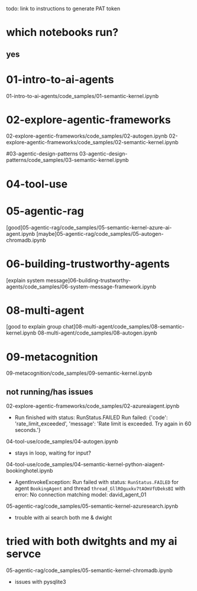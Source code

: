 todo: link to instructions to generate PAT token


# which notebooks run?

## yes

# 01-intro-to-ai-agents

01-intro-to-ai-agents/code_samples/01-semantic-kernel.ipynb

# 02-explore-agentic-frameworks
02-explore-agentic-frameworks/code_samples/02-autogen.ipynb
02-explore-agentic-frameworks/code_samples/02-semantic-kernel.ipynb

#03-agentic-design-patterns
03-agentic-design-patterns/code_samples/03-semantic-kernel.ipynb

# 04-tool-use

# 05-agentic-rag
[good]05-agentic-rag/code_samples/05-semantic-kernel-azure-ai-agent.ipynb
[maybe]05-agentic-rag/code_samples/05-autogen-chromadb.ipynb


# 06-building-trustworthy-agents
[explain system message]06-building-trustworthy-agents/code_samples/06-system-message-framework.ipynb


# 08-multi-agent
[good to explain group chat]08-multi-agent/code_samples/08-semantic-kernel.ipynb
08-multi-agent/code_samples/08-autogen.ipynb

# 09-metacognition
09-metacognition/code_samples/09-semantic-kernel.ipynb

## not running/has issues

02-explore-agentic-frameworks/code_samples/02-azureaiagent.ipynb
- Run finished with status: RunStatus.FAILED Run failed: {'code': 'rate_limit_exceeded', 'message': 'Rate limit is exceeded. Try again in 60 seconds.'}

04-tool-use/code_samples/04-autogen.ipynb
- stays in loop, waiting for input?

04-tool-use/code_samples/04-semantic-kernel-python-aiagent-bookinghotel.ipynb
- AgentInvokeException: Run failed with status: `RunStatus.FAILED` for agent `BookingAgent` and thread `thread_GllROguxkv7tAOmVfUDeksBI` with error: No connection matching model: david_agent_01

05-agentic-rag/code_samples/05-semantic-kernel-azuresearch.ipynb
- trouble with ai search both me & dwight 
# tried with both dwitghts and my ai servce

05-agentic-rag/code_samples/05-semantic-kernel-chromadb.ipynb
- issues with pysqlite3